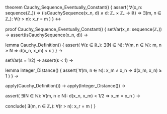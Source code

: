 theorem Cauchy_Sequence_Eventually_Constant() {
  assert(
    ∀(x_n: sequence(ℤ₊)) ⇒
    (isCauchySequence(x_n, d) ∧ d: ℤ₊ × ℤ₊ → ℝ) ⇒
    ∃(m, n ∈ ℤ₊): ∀(r > n): x_r = m
  )
} ↔

proof Cauchy_Sequence_Eventually_Constant() {
  setVar(x_n: sequence(ℤ₊)) →
  assert(isCauchySequence(x_n, d)) →
  
  lemma Cauchy_Definition() {
    assert(
      ∀(ε ∈ ℝ₊): ∃(N ∈ ℕ):
      ∀(m, n ∈ ℕ): m, n ≥ N ⇒ d(x_n, x_m) < ε
    )
  } →
  
  setVar(ε = 1/2) →
  assert(ε < 1) →
  
  lemma Integer_Distance() {
    assert(
      ∀(m, n ∈ ℕ): x_m ≠ x_n ⇒ d(x_m, x_n) ≥ 1
    )
  } →
  
  apply(Cauchy_Definition()) →
  apply(Integer_Distance()) →
  
  assert(
    ∃(N ∈ ℕ): ∀(m, n ≥ N):
    d(x_n, x_m) < 1/2 ⇒ x_m = x_n
  ) →
  
  conclude(
    ∃(m, n ∈ ℤ₊): ∀(r > n): x_r = m
  )
}